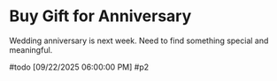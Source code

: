 # Buy Gift for Anniversary

Wedding anniversary is next week. Need to find something special and meaningful.

#todo [09/22/2025 06:00:00 PM] #p2
